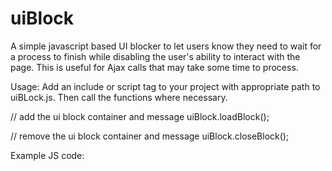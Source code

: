 # uiBlock

A simple javascript based UI blocker to let users know they need to wait for a process to finish while disabling the user's ability to interact with the page.  This is useful for Ajax calls that may take some time to process.

Usage: Add an include or script tag to your project with appropriate path to uiBLock.js.  Then call the functions where necessary.

// add the ui block container and message
uiBlock.loadBlock();

// remove the ui block container and message
uiBlock.closeBlock();

Example JS code:
<script>
    const handleSubmit = (e) => {
        //////////////
        uiBlock.loadBlock();
        //////////////
        const data = new FormData(e.target);
        const dataentries = Object.fromEntries(data);
        let xhr = new XMLHttpRequest();
        let url = "{{ some path/url/route }}";
        xhr.open("PUT", url, true);
        xhr.setRequestHeader('X-CSRF-TOKEN', $('meta[name="csrf-token"]').attr('content'));
        xhr.setRequestHeader("Content-Type", "application/json;charset=UTF-8");
        xhr.send(JSON.stringify(dataentries));
        xhr.onreadystatechange = function () {
            if (this.readyState == 4 && this.status == 200) {
                //////////////
                uiBlock.closeBlock();
                //////////////
                let info = xhr.responseText;
                let container = document.getElementById("containerid");
                container.innerHtml = info;
            } else {
                // error messsage
            }
        };
    };

    CSS code: 
    #blockoverlay {
        z-index: 2000;
        border: none;
        margin: 0px;
        padding: 0px;
        width: 100%;
        height: 100%;
        top: 0px;
        left: 0px;
        background-color: rgb(0, 0, 0);
        opacity: 0.6;
        cursor: wait;
        position: fixed;
        transition: opacity .5s;
    }
    #blockmsg {
        z-index: 2010;
        position: fixed;
        padding: 0px;
        margin: 0px;
        width: 30%;
        top: 40%;
        left: 35%;
        text-align: center;
        color: rgb(0, 0, 0);
        border: 0px;
        background-color: rgb(255, 255, 255);
        cursor: wait;
        border-radius: 10px;
        transition: opacity .5s;
    }
    #blockmsg p {
        font-size: 14px;
        padding: 20px;
        margin: 0;
        color: #000;
    }